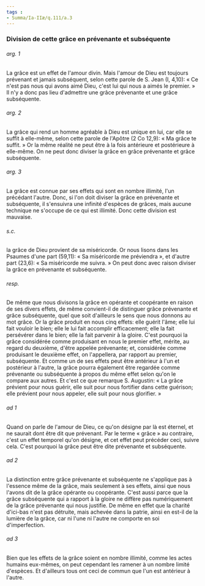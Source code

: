 ```yaml
---
tags : 
- Summa/Ia-IIæ/q.111/a.3
---
```


### Division de cette grâce en prévenante et subséquente

###### arg. 1
La grâce est un effet de l'amour divin. Mais l'amour de Dieu est toujours prévenant et jamais subséquent, selon cette parole de S. Jean (I, 4,10): « Ce n'est pas nous qui avons aimé Dieu, c'est lui qui nous a aimés le premier. » Il n'y a donc pas lieu d'admettre une grâce prévenante et une grâce subséquente. 

###### arg. 2
La grâce qui rend un homme agréable à Dieu est unique en lui, car elle se suffit à elle-même, selon cette parole de l'Apôtre (2 Co 12,9): « Ma grâce te suffit. » Or la même réalité ne peut être à la fois antérieure et postérieure à elle-même. On ne peut donc diviser la grâce en grâce prévenante et grâce subséquente. 

###### arg. 3
La grâce est connue par ses effets qui sont en nombre illimité, l'un précédant l'autre. Donc, si l'on doit diviser la grâce en prévenante et subséquente, il s'ensuivra une infinité d'espèces de grâces, mais aucune technique ne s'occupe de ce qui est illimité. Donc cette division est mauvaise. 

###### s.c.
la grâce de Dieu provient de sa miséricorde. Or nous lisons dans les Psaumes d'une part (59,11): « Sa miséricorde me préviendra », et d'autre part (23,6): « Sa miséricorde me suivra. » On peut donc avec raison diviser la grâce en prévenante et subséquente. 

###### resp.
De même que nous divisons la grâce en opérante et coopérante en raison de ses divers effets, de même convient-il de distinguer grâce prévenante et grâce subséquente, quel que soit d'ailleurs le sens que nous donnons au mot grâce. Or la grâce produit en nous cinq effets: elle guérit l'âme; elle lui fait vouloir le bien; elle le lui fait accomplir efficacement; elle la fait persévérer dans le bien; elle la fait parvenir à la gloire. C'est pourquoi la grâce considérée comme produisant en nous le premier effet, mérite, au regard du deuxième, d'être appelée prévenante; et, considérée comme produisant le deuxième effet, on l'appellera, par rapport au premier, subséquente. Et comme un de ses effets peut être antérieur à l'un et postérieur à l'autre, la grâce pourra également être regardée comme prévenante ou subséquente à propos du même effet selon qu'on le compare aux autres. Et c'est ce que remarque S. Augustin: « La grâce prévient pour nous guérir, elle suit pour nous fortifier dans cette guérison; elle prévient pour nous appeler, elle suit pour nous glorifier. » 

###### ad 1
Quand on parle de l'amour de Dieu, ce qu'on désigne par là est éternel, et ne saurait dont être dit que prévenant. Par le terme « grâce » au contraire, c'est un effet temporel qu'on désigne, et cet effet peut précéder ceci, suivre cela. C'est pourquoi la grâce peut être dite prévenante et subséquente. 

###### ad 2
La distinction entre grâce prévenante et subséquente ne s'applique pas à l'essence même de la grâce, mais seulement à ses effets, ainsi que nous l'avons dit de la grâce opérante ou coopérante. C'est aussi parce que la grâce subséquente qui a rapport à la gloire ne diffère pas numériquement de la grâce prévenante qui nous justifie. De même en effet que la charité d'ici-bas n'est pas détruite, mais achevée dans la patrie, ainsi en est-il de la lumière de la grâce, car ni l'une ni l'autre ne comporte en soi d'imperfection. 

###### ad 3
Bien que les effets de la grâce soient en nombre illimité, comme les actes humains eux-mêmes, on peut cependant les ramener à un nombre limité d'espèces. Et d'ailleurs tous ont ceci de commun que l'un est antérieur à l'autre. 

